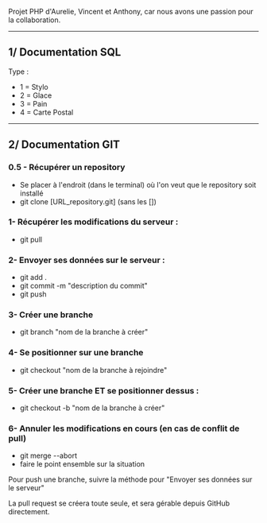 Projet PHP d'Aurelie, Vincent et Anthony, car nous avons une passion pour la collaboration.

***
## 1/ Documentation SQL
Type : 
+ 1 = Stylo
+ 2 = Glace
+ 3 = Pain
+ 4 = Carte Postal
***

## 2/ Documentation GIT

### 0.5 - Récupérer un repository
+ Se placer à l'endroit (dans le terminal) où l'on veut que le repository soit installé
+ git clone [URL_repository.git] (sans les [])


### 1- Récupérer les modifications du serveur : 
+ git pull

### 2- Envoyer ses données sur le serveur :

+ git add .
+ git commit -m "description du commit"
+ git push

### 3- Créer une branche

+ git branch "nom de la branche à créer"

### 4- Se positionner sur une branche 

+ git checkout "nom de la branche à rejoindre"

### 5- Créer une branche ET se positionner dessus :

+ git checkout -b "nom de la branche à créer"

### 6- Annuler les modifications en cours (en cas de conflit de pull)

+ git merge --abort
+ faire le point ensemble sur la situation

<p>Pour push une branche, suivre la méthode pour "Envoyer ses données sur le serveur"</p>
<p>La pull request se créera toute seule, et sera gérable depuis GitHub directement.</p>
